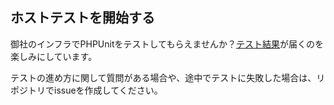 ## ホストテストを開始する
御社のインフラでPHPUnitをテストしてもらえませんか？[テスト結果](https://make.wordpress.org/hosting/test-results/)が届くのを楽しみにしています。

テストの進め方に関して質問がある場合や、途中でテストに失敗した場合は、リポジトリでissueを作成してください。